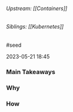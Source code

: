 
###### Upstream: [[Containers]]
###### Siblings: [[Kubernetes]]
#seed

2023-05-21
18:45


### Main Takeaways

### Why

### How

